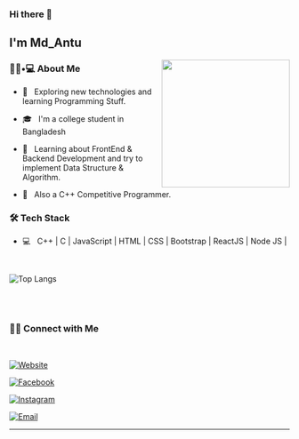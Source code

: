 ### Hi there 👋<h2> I'm Md_Antu</h2>

<img align='right' src="https://media.giphy.com/media/M9gbBd9nbDrOTu1Mqx/giphy.gif" width="230">

<h3> 👨🏻•💻 About Me </h3>



- 🤔 &nbsp; Exploring new technologies and learning Programming Stuff.

- 🎓 &nbsp; I'm a college student in Bangladesh

- 🌱 &nbsp; Learning about FrontEnd & Backend Development and try to implement Data Structure & Algorithm.
- 🌱 &nbsp; Also a C++ Competitive Programmer.


<h3>🛠 Tech Stack</h3>


- 💻 &nbsp; C++ | C | JavaScript |  HTML | CSS | Bootstrap | ReactJS | Node JS | 
 

<br/>

![Top Langs](https://github-readme-stats.vercel.app/api/top-langs/?username=AntuHere&show_icons=true)

<br><br>


<h3> 🤝🏻 Connect with Me </h3>

<br>
<p align="center">

<a href="https://app.netlify.com/teams/nasfiqul-islam532002/overview"><img alt="Website" src="https://img.shields.io/badge/mdaunto.netlify.app-black?style=flat-square&logo=google-chrome"></a>

<a href="https://www.facebook.com/aunto.ab/"><img alt="Facebook" src="https://img.shields.io/badge/Facebook-aunto.ab-blue?style=flat-square&logo=facebook"></a>

<a href="https://www.instagram.com/md_aunto/"><img alt="Instagram" src="https://img.shields.io/badge/Instagram-md_aunto-black?style=flat-square&logo=instagram"></a>

<a href="mailto:nasfiqul.islam2240@gmail.com"><img alt="Email" src="https://img.shields.io/badge/Email-nasfiqul.islam532002@gmail.com-blue?style=flat-square&logo=gmail"></a>

</p>

<hr>


